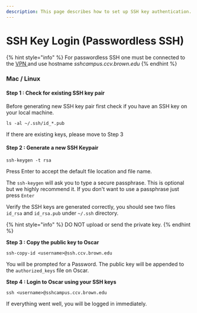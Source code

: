```yaml
---
description: This page describes how to set up SSH key authentication.
---
```


# SSH Key Login \(Passwordless SSH\)

{% hint style="info" %}
For passwordless SSH one must be connected to the [VPN ](http://vpn.brown.edu)and use hostname _sshcampus.ccv.brown.edu_
{% endhint %}

### Mac / Linux 

#### Step 1 : Check for existing SSH key pair

Before generating new SSH key pair first check if you have an SSH key on your local machine. 

```text
ls -al ~/.ssh/id_*.pub
```

If there are existing keys, please move to Step 3

#### Step 2 : Generate a new SSH Keypair

```text
ssh-keygen -t rsa
```

Press Enter to accept the default file location and file name. 

The `ssh-keygen` will ask you to type a secure passphrase. This is optional but we highly recommend it. If you don't want to use a passphrase just press `Enter`

Verify the SSH keys are generated correctly, you should see two files `id_rsa` and `id_rsa.pub` under `~/.ssh` directory.

{% hint style="info" %}
DO NOT upload or send the private key. 
{% endhint %}

**Step 3 : Copy the public key to Oscar**

```text
ssh-copy-id <username>@ssh.ccv.brown.edu
```

You will be prompted for a Password. The public key will be appended to the `authorized_keys` file on Oscar. 

**Step 4 : Login to Oscar using your SSH keys** 

```text
ssh <username>@sshcampus.ccv.brown.edu
```

If everything went well, you will be logged in immediately. 





